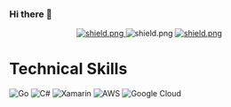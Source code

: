 ### Hi there 👋

<div align=center>

  <a href="http://shuler.io/" target="_blank">
    <img src="https://img.shields.io/badge/Check%20out-My%20Website!-brightgreen" alt="shield.png">
  </a>

  <a>
    <img src="https://komarev.com/ghpvc/?username=Saberr43&color=red" alt="shield.png">
  </a>

  <a href="https://www.linkedin.com/in/wyatt-shuler-992730105/" target="_blank">
    <img src="https://img.shields.io/badge/Check%20out-My%20LinkedIn!-blue" alt="shield.png">
  </a>

</div>

# Technical Skills

![Go](https://img.shields.io/badge/go-%2300ADD8.svg?style=for-the-badge&logo=go&logoColor=white)
![C#](https://img.shields.io/badge/c%23-%23239120.svg?style=for-the-badge&logo=c-sharp&logoColor=white)
![Xamarin](https://commons.wikimedia.org/wiki/File:Xamarin-logo.svg#/media/File:Xamarin-logo.svg?style=for-the-badge&logo=c-sharp&logoColor=white)
![AWS](https://img.shields.io/badge/AWS-%23FF9900.svg?style=for-the-badge&logo=amazon-aws&logoColor=white)
![Google Cloud](https://img.shields.io/badge/GoogleCloud-%234285F4.svg?style=for-the-badge&logo=google-cloud&logoColor=white)

<!--
**Saberr43/Saberr43** is a ✨ _special_ ✨ repository because its `README.md` (this file) appears on your GitHub profile.

Here are some ideas to get you started:

- 🔭 I’m currently working on ...
- 🌱 I’m currently learning ...
- 👯 I’m looking to collaborate on ...
- 🤔 I’m looking for help with ...
- 💬 Ask me about ...
- 📫 How to reach me: ...
- 😄 Pronouns: ...
- ⚡ Fun fact: ...
-->

